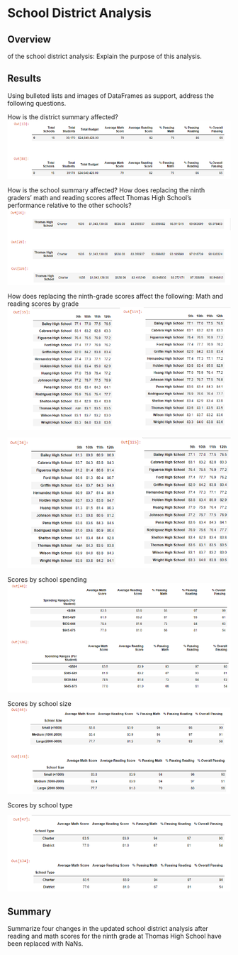 # School District Analysis
## Overview 
of the school district analysis: Explain the purpose of this analysis.

## Results
Using bulleted lists and images of DataFrames as support, address the following questions.

How is the district summary affected?
![District School Summary](/resources/district_summary.png)

How is the school summary affected?
How does replacing the ninth graders’ math and reading scores affect Thomas High School’s performance relative to the other schools?
![School Summary](/resources/School_summary.png)

How does replacing the ninth-grade scores affect the following:
Math and reading scores by grade
![Math Scores Compare](/resources/math_scores_compare.png)

![Reading Scores Compare](/resources/reading_score_compare.png)

Scores by school spending
![Scores by Spend](/resources/scores_by_spend.png)

Scores by school size
![Scores by School](/resources/scores_by_school_size.png)

Scores by school type


![Scores by Type](/resources/scores_by_type.png)

## Summary
Summarize four changes in the updated school district analysis after reading and math scores for the ninth grade at Thomas High School have been replaced with NaNs.
